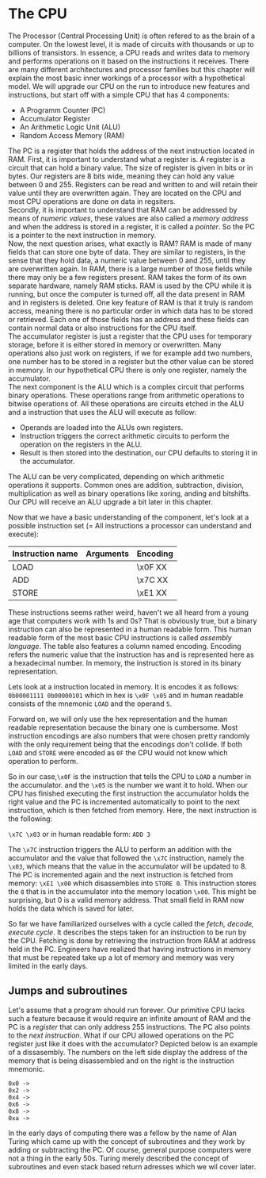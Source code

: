 # The CPU 

The Processor (Central Processing Unit) is often refered to as the brain of a computer. On the
lowest level, it is made of circuits with thousands or up to billions of transistors. In
essence, a CPU reads and writes data to memory and performs operations on it based on the
instructions it receives. There are many different architectures and processor families but
this chapter will explain the most basic inner workings of a processor with a hypothetical
model. We will upgrade our CPU on the run to introduce new features and instructions, but
start off with a simple CPU that has 4 components:

- A Programm Counter (PC)
- Accumulator Register
- An Arithmetic Logic Unit (ALU)
- Random Access Memory (RAM)

The PC is a register that holds the address of the next instruction located in RAM.
First, it is important to understand what a register is. A register is a circuit
that can hold a binary value. The size of register is given in bits or in bytes. Our
registers are 8 bits wide, meaning they can hold any value between 0 and 255. 
Registers can be read and written to and will retain their value until they are
overwritten again. They are located on the CPU and most CPU operations are done *on*
data in regsiters. <br/>
Secondly, it is important to understand that RAM can be addressed by means of *numeric
values*, these values are also called a *memory address* and when the address is stored
in a register, it is called a *pointer*. So the PC is a pointer to the next instruction
in memory. <br/>
Now, the next question arises, what exactly is RAM? RAM is made of many fields that can store
one byte of data. They are similar to registers, in the sense that they hold data, a numeric
value between 0 and 255, until they are overwritten again. In RAM, there is a large number of
those fields while there may only be a few registers present. RAM takes the form of its
own separate hardware, namely RAM sticks. RAM is used by the CPU while it is running, but
once the computer is turned off, all the data present in RAM and in registers is deleted.
One key feature of RAM is that it truly is random access, meaning there is no particular order
in which data has to be stored or retrieved. Each one of those fields has an address and
these fields can contain normal data or also instructions for the CPU itself.<br/>
The accumulator register is just a register that the CPU uses for temporary storage, before
it is either stored in memory or overwritten. Many operations also just work on registers,
if we for example add two numbers, one number has to be stored in a register but the other
value can be stored in memory. In our hypothetical CPU there is only one register, namely
the accumulator.<br/>
The next component is the ALU which is a complex circuit that performs binary operations.
These operations range from arithmetic operations to bitwise operations of. All these
operations are circuits etched in the ALU and a instruction that uses
the ALU will execute as follow:

- Operands are loaded into the ALUs own registers.
- Instruction triggers the correct arithmetic circuits to perform the operation on the registers in the ALU.
- Result is then stored into the destination, our CPU defaults to storing it in the accumulator.

The ALU can be very complicated, depending on which arithmetic operations it supports. Common
ones are addition, subtraction, division, multiplication as well as binary operations like
xoring, anding and bitshifts. Our CPU will receive an ALU upgrade a bit later in this chapter.



Now that we have a basic understanding of the component, let's look at a possible instruction set (= All
instructions a processor can understand and execute):

| Instruction name | Arguments | Encoding |
| --- | --- | --- |
| LOAD | <NUMBER> | \x0F XX |
| ADD | <NUMBER> | \x7C XX |
| STORE | <ADDRESS> | \xE1 XX |

These instructions seems rather weird, haven't we all heard from a young age that
computers work with 1s and 0s? That is obviously true, but a binary instruction
can also be represented in a human readable form. This human readable form of the
most basic CPU instructions is called *assembly language*. The table also features
a column named encoding. Encoding refers the numeric value that the instruction has
and is represented here as a hexadecimal number. In memory, the instruction is 
stored in its binary representation.

Lets look at a instruction located in memory. It is encodes it as follows: `0b00001111 0b00000101`
which in hex is `\x0F \x05` and in human readable consists of the mnemonic
`LOAD` and the operand `5`.

Forward on, we will only use the hex representation and the human readable representation
because the binary one is cumbersome. Most instruction encodings are also numbers that were
chosen pretty randomly with the only requirement being that the encodings don't collide.
If both `LOAD` and `STORE` were encoded as `0F` the CPU would not know which operation to
perform.

So in our case,`\x0F` is the instruction that tells the CPU to `LOAD` a number in the accumulator.
and the `\x05` is the number we want it to hold. When our CPU has finished executing the first
instruction the accumulator holds the right value and the PC is incremented automatically to point
to the next instruction, which is then fetched from memory. Here, the next instruction is the following:

`\x7C \x03` or in human readable form:  `ADD 3`

The `\x7C` instruction triggers the ALU to perform an addition with the accumulator and
the value that followed the `\x7C` instruction, namely the `\x03`, which means that the value
in the accumulator will be updated to 8. The PC is incremented again and the next instruction is
fetched from memory: `\xE1 \x00` which disassembles into `STORE 0`. This instruction stores the `8` 
that is in the accumulator into the memory location `\x00`. This might be surprising, but 0 is a
valid memory address. That small field in RAM now holds the data which is saved for later.

So far we have familiarized ourselves with a cycle called the *fetch, decode, execute cycle*. It 
describes the steps taken for an instruction to be run by the CPU. Fetching is done by retrieving
the instruction from RAM at address held in the PC. Engineers have realized that having instructions in memory that must be repeated take up a lot of memory
and memory was very limited in the early days.

## Jumps and subroutines

Let's assume that a program should run forever. Our primitive CPU lacks such a feature because it
would require an infinite amount of RAM and the PC is a *register* that can only address 255 
instructions. The PC also points to the *next instruction*. What if our CPU allowed operations on
the PC register just like it does with the accumulator? Depicted below is an example of a 
dissasembly. The numbers on the left side display the address of the memory that is being
disassembled and on the right is the instruction mnemonic.
```
0x0 ->
0x2 ->
0x4 ->
0x6 ->
0x8 ->
0xa ->
```


In the early days of computing there was a fellow by the name of Alan Turing which came up with the concept of subroutines and they work by adding or subtracting the PC. Of course, general purpose
computers were not a thing in the early 50s. Turing merely described the concept of subroutines
and even stack based return adresses which we wil cover later.
